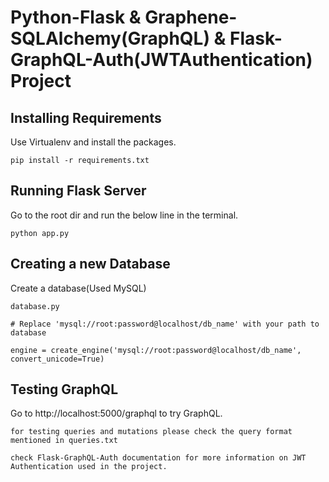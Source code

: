 # Python-Flask & Graphene-SQLAlchemy(GraphQL) & Flask-GraphQL-Auth(JWTAuthentication) Project


## Installing Requirements
Use Virtualenv and install the packages.
```
pip install -r requirements.txt
```
## Running Flask Server
Go to the root dir and run the below line in the terminal.
```
python app.py
```
## Creating a new Database
Create a database(Used MySQL)
```
database.py

# Replace 'mysql://root:password@localhost/db_name' with your path to database

engine = create_engine('mysql://root:password@localhost/db_name', convert_unicode=True)

```
## Testing GraphQL
Go to http://localhost:5000/graphql to try GraphQL. 

```
for testing queries and mutations please check the query format mentioned in queries.txt
```

```
check Flask-GraphQL-Auth documentation for more information on JWT Authentication used in the project.

```
